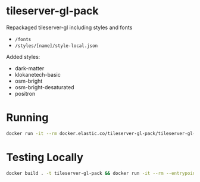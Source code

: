 # tileserver-gl-pack
Repackaged tileserver-gl including styles and fonts

* `/fonts`
* `/styles/[name]/style-local.json`

Added styles:
* dark-matter
* klokanetech-basic
* osm-bright
* osm-bright-desaturated
* positron

# Running

```bash
docker run -it --rm docker.elastic.co/tileserver-gl-pack/tileserver-gl-pack <parameters>
```

# Testing Locally

```bash
docker build . -t tileserver-gl-pack && docker run -it --rm --entrypoint "/bin/bash" tileserver-gl-pack
```